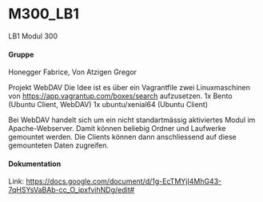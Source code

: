# M300_LB1
LB1 Modul 300
#### Gruppe
Honegger Fabrice, Von Atzigen Gregor

Projekt WebDAV Die Idee ist es über ein Vagrantfile zwei Linuxmaschinen von https://app.vagrantup.com/boxes/search aufzusetzen. 1x Bento (Ubuntu Client, WebDAV) 1x ubuntu/xenial64 (Ubuntu Client)

Bei WebDAV handelt sich um ein nicht standartmässig aktiviertes Modul im Apache-Webserver. Damit können beliebig Ordner und Laufwerke gemountet werden. Die Clients können dann anschliessend auf diese gemounteten Daten zugreifen.

 #### Dokumentation
 Link: https://docs.google.com/document/d/1g-EcTMYjI4MhG43-7qHSYsVaBAb-cc_O_ipxfvihNDg/edit#
